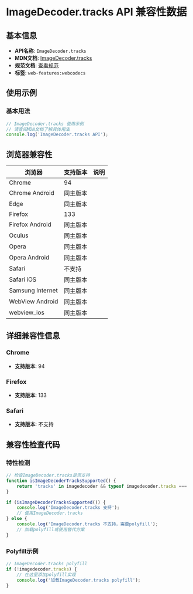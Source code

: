 # ImageDecoder.tracks API 兼容性数据

## 基本信息

- **API名称**: `ImageDecoder.tracks`
- **MDN文档**: [ImageDecoder.tracks](https://developer.mozilla.org/docs/Web/API/ImageDecoder/tracks)
- **规范文档**: [查看规范](https://w3c.github.io/webcodecs/#dom-imagedecoder-tracks)
- **标签**: `web-features:webcodecs`

## 使用示例

### 基本用法

```javascript
// ImageDecoder.tracks 使用示例
// 请查阅MDN文档了解具体用法
console.log('ImageDecoder.tracks API');
```

## 浏览器兼容性

| 浏览器 | 支持版本 | 说明 |
|--------|----------|------|
| Chrome | 94 |  |
| Chrome Android | 同主版本 |  |
| Edge | 同主版本 |  |
| Firefox | 133 |  |
| Firefox Android | 同主版本 |  |
| Oculus | 同主版本 |  |
| Opera | 同主版本 |  |
| Opera Android | 同主版本 |  |
| Safari | 不支持 |  |
| Safari iOS | 同主版本 |  |
| Samsung Internet | 同主版本 |  |
| WebView Android | 同主版本 |  |
| webview_ios | 同主版本 |  |

## 详细兼容性信息

### Chrome

- **支持版本**: 94

### Firefox

- **支持版本**: 133

### Safari

- **支持版本**: 不支持

## 兼容性检查代码

### 特性检测

```javascript
// 检查ImageDecoder.tracks是否支持
function isImageDecoderTracksSupported() {
    return 'tracks' in imagedecoder && typeof imagedecoder.tracks === 'function';
}

if (isImageDecoderTracksSupported()) {
    console.log('ImageDecoder.tracks 支持');
    // 使用ImageDecoder.tracks
} else {
    console.log('ImageDecoder.tracks 不支持，需要polyfill');
    // 加载polyfill或使用替代方案
}
```

### Polyfill示例

```javascript
// ImageDecoder.tracks polyfill
if (!imagedecoder.tracks) {
    // 在这里添加polyfill实现
    console.log('加载ImageDecoder.tracks polyfill');
}
```

